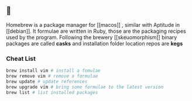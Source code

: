 ## 🍺
Homebrew is a package manager for [[macos]] , similar with Aptitude in [[debian]]. It formulae are written in Ruby, those are the packaging recipes used by the program. Following the brewery [[skeuomorphism]] binary packages are called **casks** and installation folder location repos are **kegs** 

### Cheat List
```bash
brew install vim # install a fomulae
brew remove vim # remove a formulae
brew update # update references
brew upgrade vim # bring some formulae to the latest version
brew list # list installed packages
```